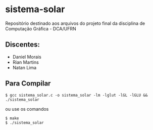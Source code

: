 # sistema-solar
Repositório destinado aos arquivos do projeto final da disciplina de Computação Gráfica - DCA/UFRN

## Discentes:
* Daniel Morais
* Rian Martins
* Natan Lima

## Para Compilar
```
$ gcc sistema_solar.c -o sistema_solar -lm -lglut -lGL -lGLU && ./sistema_solar
```

ou use os comandos

```
$ make
$ ./sistema_solar
```


